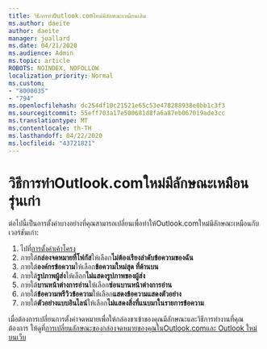 ```yaml
---
title: วิธีการทําOutlook.comใหม่มีลักษณะเหมือนเดิม
ms.author: daeite
author: daeite
manager: joallard
ms.date: 04/21/2020
ms.audience: Admin
ms.topic: article
ROBOTS: NOINDEX, NOFOLLOW
localization_priority: Normal
ms.custom:
- "8000035"
- "794"
ms.openlocfilehash: dc254df10c21521e65c53e478288938e0bb1c3f3
ms.sourcegitcommit: 55eff703a17e500681d8fa6a87eb067019ade3cc
ms.translationtype: MT
ms.contentlocale: th-TH
ms.lasthandoff: 04/22/2020
ms.locfileid: "43721821"
---
```

# <a name="how-to-make-the-new-outlookcom-look-like-the-old-version"></a>วิธีการทําOutlook.comใหม่มีลักษณะเหมือนรุ่นเก่า

ต่อไปนี้เป็นการตั้งค่าบางอย่างที่คุณสามารถเปลี่ยนเพื่อทําให้Outlook.comใหม่มีลักษณะเหมือนกับเวอร์ชันเก่า:

1. ไปที่[การตั้งค่าเค้าโครง](https://outlook.live.com/mail/options/mail/layout)
1. ภายใต้**กล่องจดหมายที่โฟกัส**ให้เลือก**ไม่ต้องเรียงลําดับข้อความของฉัน**
1. ภายใต้**องค์กรข้อความ**ให้เลือก**ข้อความใหม่สุด ที่ด้านบน**
1. ภายใต้**รูปภาพผู้ส่ง**ให้เลือก**ไม่แสดงรูปภาพของผู้ส่ง**
1. ภายใต้**บานหน้าต่างการอ่าน**ให้เลือก**ซ่อนบานหน้าต่างการอ่าน**
1. ภายใต้**ข้อความพรีวิวข้อความ**ให้เลือก**แสดงข้อความแสดงตัวอย่าง**
1. ภายใต้**ตัวอย่างแบบอินไลน์**ให้เลือก**ไม่แสดงสิ่งที่แนบมาในรายการข้อความ**

เมื่อต้องการเปลี่ยนการตั้งค่าจดหมายเพื่อให้กล่องขาเข้าของคุณมีลักษณะและวิธีการทํางานที่คุณต้องการ ให้ดูที่[การเปลี่ยนลักษณะของกล่องจดหมายของคุณในOutlook.comและ Outlook ใหม่บนเว็บ](https://support.office.com/article/b41c2ecb-f23c-42b3-b7f8-659646d5e58c?wt.mc_id=Office_Outlook_com_Alchemy)